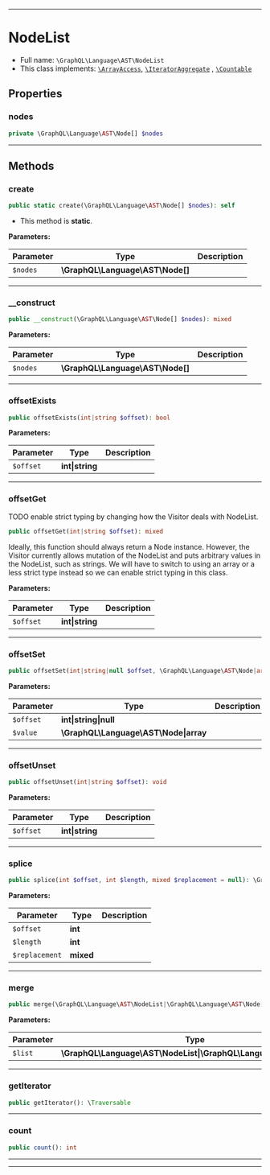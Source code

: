 ***

# NodeList

* Full name: `\GraphQL\Language\AST\NodeList`
* This class implements:
  [`\ArrayAccess`](../../../ArrayAccess.md), [`\IteratorAggregate`](../../../IteratorAggregate.md)
  , [`\Countable`](../../../Countable.md)

## Properties

### nodes

```php
private \GraphQL\Language\AST\Node[] $nodes
```

***

## Methods

### create

```php
public static create(\GraphQL\Language\AST\Node[] $nodes): self
```

* This method is **static**.

**Parameters:**

| Parameter | Type | Description |
|-----------|------|-------------|
| `$nodes` | **\GraphQL\Language\AST\Node[]** |  |

***

### __construct

```php
public __construct(\GraphQL\Language\AST\Node[] $nodes): mixed
```

**Parameters:**

| Parameter | Type | Description |
|-----------|------|-------------|
| `$nodes` | **\GraphQL\Language\AST\Node[]** |  |

***

### offsetExists

```php
public offsetExists(int|string $offset): bool
```

**Parameters:**

| Parameter | Type | Description |
|-----------|------|-------------|
| `$offset` | **int&#124;string** |  |

***

### offsetGet

TODO enable strict typing by changing how the Visitor deals with NodeList.

```php
public offsetGet(int|string $offset): mixed
```

Ideally, this function should always return a Node instance.
However, the Visitor currently allows mutation of the NodeList
and puts arbitrary values in the NodeList, such as strings.
We will have to switch to using an array or a less strict
type instead so we can enable strict typing in this class.

**Parameters:**

| Parameter | Type | Description |
|-----------|------|-------------|
| `$offset` | **int&#124;string** |  |

***

### offsetSet

```php
public offsetSet(int|string|null $offset, \GraphQL\Language\AST\Node|array $value): void
```

**Parameters:**

| Parameter | Type | Description |
|-----------|------|-------------|
| `$offset` | **int&#124;string&#124;null** |  |
| `$value` | **\GraphQL\Language\AST\Node&#124;array** |  |

***

### offsetUnset

```php
public offsetUnset(int|string $offset): void
```

**Parameters:**

| Parameter | Type | Description |
|-----------|------|-------------|
| `$offset` | **int&#124;string** |  |

***

### splice

```php
public splice(int $offset, int $length, mixed $replacement = null): \GraphQL\Language\AST\NodeList
```

**Parameters:**

| Parameter | Type | Description |
|-----------|------|-------------|
| `$offset` | **int** |  |
| `$length` | **int** |  |
| `$replacement` | **mixed** |  |

***

### merge

```php
public merge(\GraphQL\Language\AST\NodeList|\GraphQL\Language\AST\Node[] $list): \GraphQL\Language\AST\NodeList
```

**Parameters:**

| Parameter | Type | Description |
|-----------|------|-------------|
| `$list` | **\GraphQL\Language\AST\NodeList&#124;\GraphQL\Language\AST\Node[]** |  |

***

### getIterator

```php
public getIterator(): \Traversable
```

***

### count

```php
public count(): int
```

***


***

